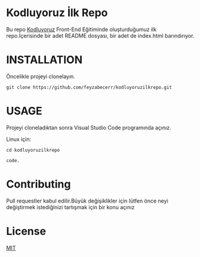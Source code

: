 #  **Kodluyoruz İlk Repo**

Bu repo [Kodluyoruz](https://www.kodluyoruz.org/) Front-End Eğitiminde oluşturduğumuz ilk repo.İçerisinde bir adet README dosyası, bir adet de index.html barındırıyor.

# **INSTALLATION**

Öncelikle projeyi clonelayın.

`git clone https://github.com/feyzabecerr/kodluyoruzilkrepo.git`

# **USAGE**

Projeyi cloneladıktan sonra Visual Studio Code programında açınız.

Linux için:

`cd kodluyoruzilkrepo`

 `code.`

# **Contributing**

Pull requestler kabul edilir.Büyük değişiklikler için lütfen önce neyi değiştirmek istediğinizi tartışmak için bir konu açınız

# **License**

[MIT](https://choosealicense.com/licenses/mit//)